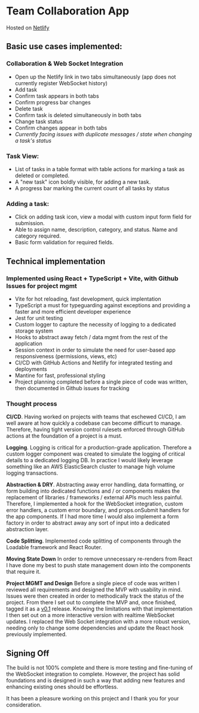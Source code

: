 # Team Collaboration App 

Hosted on [Netlify](https://16vc-technical.netlify.app/)

## Basic use cases implemented:

### Collaboration & Web Socket Integration

- Open up the Netlify link in two tabs simultaneously (app does not currently register WebSocket history)
- Add task
- Confirm task appears in both tabs
- Confirm progress bar changes
- Delete task
- Confirm task is deleted simultaneously in both tabs
- Change task status
- Confirm changes appear in both tabs
- *Currently facing issues with duplicate messages / state when changing a task's status*
  
### Task View:

- List of tasks in a table format with table actions for marking a task as deleted or completed.
- A "new task" icon boldly visible, for adding a new task.
- A progress bar marking the current count of all tasks by status

### Adding a task:

- Click on adding task icon, view a modal with custom input form field for submission.
- Able to assign name, description, category, and status.  Name and category required.
- Basic form validation for required fields.

## Technical implementation

### Implemented using React + TypeScript + Vite, with Github Issues for project mgmt

- Vite for hot reloading, fast development, quick implentation
- TypeScript a must for typeguarding against exceptions and providing a faster and more efficient developer experience
- Jest for unit testing
- Custom logger to capture the necessity of logging to a dedicated storage system
- Hooks to abstract away fetch / data mgmt from the rest of the application
- Session context in order to simulate the need for user-based app responsiveness (permissions, views, etc)
- CI/CD with GitHub Actions and Netlify for integrated testing and deployments
- Mantine for fast, professional styling
- Project planning completed before a single piece of code was written, then documented in Github issues for tracking 

### Thought process

**CI/CD**. Having worked on projects with teams that eschewed CI/CD, I am well aware at how quickly a codebase can become difficurt to manage.
Therefore, having tight version control rulesets enforced through GitHub actions at the foundation of a project is a must.

**Logging**. Logging is critical for a production-grade application. Therefore a custom logger component was created to simulate the logging
of critical details to a dedicated logging DB. In practice I would likely leverage something like an AWS ElasticSearch cluster to
manage high volume logging transactions.

**Abstraction & DRY**.  Abstracting away error handling, data formatting, or form building into dedicated functions and / or components makes the replacement
of libraries / frameworks / external APIs much less painful. Therefore, I implemented a hook for the WebSocket integration, 
custom error handlers, a custom error boundary, and props.onSubmit handlers for the app components.  If I had more time I would also implement a form factory in order
to abstract away any sort of input into a dedicated abstraction layer. 

**Code Splitting**.  Implemented code splitting of components through the Loadable framework and React Router. 

**Moving State Down** In order to remove unnecessary re-renders from React I have done my best to push state management down into the components that require it.

**Project MGMT and Design**  Before a single piece of code was written I reviewed all requirements and designed the MVP with usability in mind.  Issues were
then created in order to methodically track the status of the project. From there I set out to complete the MVP and, once finished, tagged it as a [v0.1](https://github.com/CSchink/16vc-technical/releases) release.  Knowing the limitations with that implementation I then set out on a more interactive version with realtime WebSocket updates. I replaced the Web Socket integration with a more robust version, 
needing only to change some dependencies and update the React hook previously implemented. 

##  Signing Off

The build is not 100% complete and there is more testing and fine-tuning of the WebSocket integration to complete.  However, the project has solid foundations and is designed in such 
a way that adding new features and enhancing existing ones should be effortless.  

It has been a pleasure working on this project and I thank you for your consideration.
